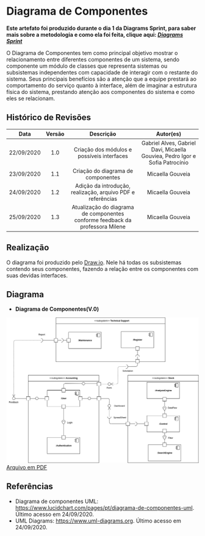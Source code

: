 # Diagrama de Componentes
**Este artefato foi produzido durante o dia 1 da Diagrams Sprint, para saber mais sobre a metodologia e como ela foi feita, clique aqui: _[Diagrams Sprint](Modeling/Diagrams/Diagrams.md)_**

O Diagrama de Componentes tem como principal objetivo mostrar o relacionamento entre diferentes componentes de um sistema, sendo componente um módulo de classes que representa sistemas ou subsistemas independentes com capacidade de interagir com o restante do sistema. Seus principais benefícios são a atenção que a equipe prestará ao comportamento do serviço quanto à interface, além de imaginar a estrutura física do sistema, prestando atenção aos componentes do sistema e como eles se relacionam.

## Histórico de Revisões
| Data | Versão | Descrição | Autor(es) |
|:----:|:------:|:---------:|:---------:|
| 22/09/2020 | 1.0 | Criação dos módulos e possíveis interfaces | Gabriel Alves, Gabriel Davi, Micaella Gouviea, Pedro Igor e Sofia Patrocínio |
| 23/09/2020 | 1.1 | Criação do diagrama de componentes | Micaella Gouveia |
| 24/09/2020 | 1.2 | Adição da introdução, realização, arquivo PDF e referências | Micaella Gouveia |
| 25/09/2020 | 1.3 | Atualização do diagrama de componentes conforme feedback da professora Milene | Micaella Gouveia |

## Realização
O diagrama foi produzido pelo [Draw.io](https://app.diagrams.net/). Nele há todas os subsistemas contendo seus componentes, fazendo a relação entre os componentes com suas devidas interfaces.

## Diagrama
* **Diagrama de Componentes(V.0)**

![diagramaComponentes](../../assets/diagramas/DiagramaComponentes.png)
<a href="https://unbarqdsw.github.io/2020.1_G12_Stock/assets/pdf/diagramas/DiagramaComponentes.pdf">Arquivo em PDF</a>

## Referências
* Diagrama de componentes UML: <https://www.lucidchart.com/pages/pt/diagrama-de-componentes-uml>. Último acesso em 24/09/2020.
* UML Diagrams: <https://www.uml-diagrams.org>. Último acesso em 24/09/2020.